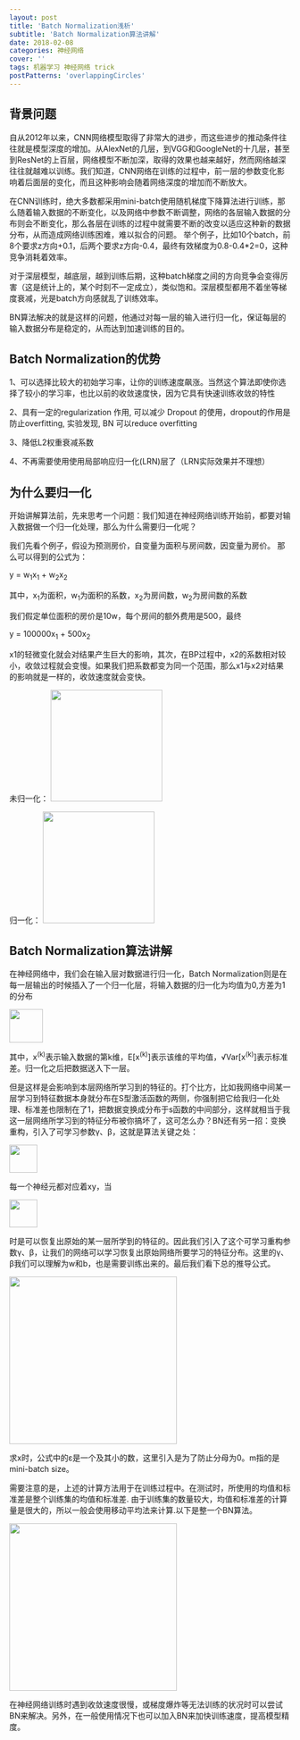```yaml
---
layout: post
title: 'Batch Normalization浅析'
subtitle: 'Batch Normalization算法讲解'
date: 2018-02-08
categories: 神经网络
cover: ''
tags: 机器学习 神经网络 trick
postPatterns: 'overlappingCircles'
---
```



## 背景问题

自从2012年以来，CNN网络模型取得了非常大的进步，而这些进步的推动条件往往就是模型深度的增加。从AlexNet的几层，到VGG和GoogleNet的十几层，甚至到ResNet的上百层，网络模型不断加深，取得的效果也越来越好，然而网络越深往往就越难以训练。我们知道，CNN网络在训练的过程中，前一层的参数变化影响着后面层的变化，而且这种影响会随着网络深度的增加而不断放大。

在CNN训练时，绝大多数都采用mini-batch使用随机梯度下降算法进行训练，那么随着输入数据的不断变化，以及网络中参数不断调整，网络的各层输入数据的分布则会不断变化，那么各层在训练的过程中就需要不断的改变以适应这种新的数据分布，从而造成网络训练困难，难以拟合的问题。 举个例子，比如10个batch，前8个要求z方向+0.1，后两个要求z方向-0.4，最终有效梯度为0.8-0.4*2=0，这种竞争消耗着效率。

对于深层模型，越底层，越到训练后期，这种batch梯度之间的方向竞争会变得厉害（这是统计上的，某个时刻不一定成立），类似饱和。深层模型都用不着坐等梯度衰减，光是batch方向感就乱了训练效率。

BN算法解决的就是这样的问题，他通过对每一层的输入进行归一化，保证每层的输入数据分布是稳定的，从而达到加速训练的目的。

## Batch Normalization的优势

1、可以选择比较大的初始学习率，让你的训练速度飙涨。当然这个算法即使你选择了较小的学习率，也比以前的收敛速度快，因为它具有快速训练收敛的特性

2、具有一定的regularization 作用, 可以减少 Dropout 的使用，dropout的作用是防止overfitting, 实验发现, BN 可以reduce overfitting

3、降低L2权重衰减系数

4、不再需要使用使用局部响应归一化(LRN)层了（LRN实际效果并不理想）

## 为什么要归一化
开始讲解算法前，先来思考一个问题：我们知道在神经网络训练开始前，都要对输入数据做一个归一化处理，那么为什么需要归一化呢？

我们先看个例子，假设为预测房价，自变量为面积与房间数，因变量为房价。
那么可以得到的公式为：

y = w<sub>1</sub>x<sub>1</sub> + w<sub>2</sub>x<sub>2</sub>

其中，x<sub>1</sub>为面积，w<sub>1</sub>为面积的系数，x<sub>2</sub>为房间数，w<sub>2</sub>为房间数的系数

我们假定单位面积的房价是10w，每个房间的额外费用是500，最终

y = 100000x<sub>1</sub> + 500x<sub>2</sub>

x1的轻微变化就会对结果产生巨大的影响，其次，在BP过程中，x2的系数相对较小，收敛过程就会变慢。如果我们把系数都变为同一个范围，那么x1与x2对结果的影响就是一样的，收敛速度就会变快。

未归一化：
<img src="https://raw.githubusercontent.com/terrifyzhao/terrifyzhao.github.io/master/assets/img/2018-02-08-Batch%20Normalization%E6%B5%85%E6%9E%90/normalization1.jpg" with=200, height=200>

归一化：
<img src="https://raw.githubusercontent.com/terrifyzhao/terrifyzhao.github.io/master/assets/img/2018-02-08-Batch%20Normalization%E6%B5%85%E6%9E%90/normalization2.jpg" with=200, height=200>

## Batch Normalization算法讲解
在神经网络中，我们会在输入层对数据进行归一化，Batch Normalization则是在每一层输出的时候插入了一个归一化层，将输入数据的归一化为均值为0,方差为1的分布

<img src="https://raw.githubusercontent.com/terrifyzhao/terrifyzhao.github.io/master/assets/img/2018-02-08-Batch%20Normalization%E6%B5%85%E6%9E%90/bn1.jpg" with=100, height=60>

其中，x<sup>(k)</sup>表示输入数据的第k维，E[x<sup>(k)</sup>]表示该维的平均值，&radic;Var[x<sup>(k)</sup>]表示标准差。归一化之后把数据送入下一层。

但是这样是会影响到本层网络所学习到的特征的。打个比方，比如我网络中间某一层学习到特征数据本身就分布在S型激活函数的两侧，你强制把它给我归一化处理、标准差也限制在了1，把数据变换成分布于s函数的中间部分，这样就相当于我这一层网络所学习到的特征分布被你搞坏了，这可怎么办？BN还有另一招：变换重构，引入了可学习参数γ、β，这就是算法关键之处：

<img src="https://raw.githubusercontent.com/terrifyzhao/terrifyzhao.github.io/master/assets/img/2018-02-08-Batch%20Normalization%E6%B5%85%E6%9E%90/bn2.jpg" with=100, height=50>

每一个神经元都对应着xy，当

<img src="https://raw.githubusercontent.com/terrifyzhao/terrifyzhao.github.io/master/assets/img/2018-02-08-Batch%20Normalization%E6%B5%85%E6%9E%90/bn3.jpg" with=100, height=50>

时是可以恢复出原始的某一层所学到的特征的。因此我们引入了这个可学习重构参数γ、β，让我们的网络可以学习恢复出原始网络所要学习的特征分布。这里的γ、β我们可以理解为w和b，也是需要训练出来的。最后我们看下总的推导公式。

<img src="https://raw.githubusercontent.com/terrifyzhao/terrifyzhao.github.io/master/assets/img/2018-02-08-Batch%20Normalization%E6%B5%85%E6%9E%90/batch_normalization_cover.jpg" with=300, height=300>

求x时，公式中的ε是一个及其小的数，这里引入是为了防止分母为0。m指的是mini-batch size。

需要注意的是，上述的计算方法用于在训练过程中。在测试时，所使用的均值和标准差是整个训练集的均值和标准差. 由于训练集的数量较大，均值和标准差的计算量是很大的，所以一般会使用移动平均法来计算.以下是整一个BN算法。

<img src="https://raw.githubusercontent.com/terrifyzhao/terrifyzhao.github.io/master/assets/img/2018-02-08-Batch%20Normalization%E6%B5%85%E6%9E%90/batch_normalization_cover.jpg" with=300, height=300>

在神经网络训练时遇到收敛速度很慢，或梯度爆炸等无法训练的状况时可以尝试BN来解决。另外，在一般使用情况下也可以加入BN来加快训练速度，提高模型精度。



